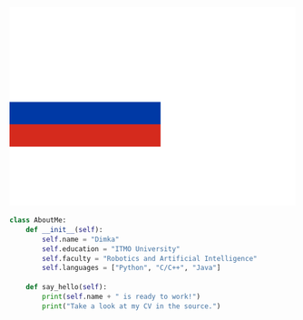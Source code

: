 <div align="center">
  <br/>
    <img height="350" src="src/img/nyancat_russia.svg" width="800" />
  <br/>
</div>

```python
class AboutMe:
    def __init__(self):
        self.name = "Dimka"
        self.education = "ITMO University"
        self.faculty = "Robotics and Artificial Intelligence"
        self.languages = ["Python", "C/C++", "Java"]

    def say_hello(self):
        print(self.name + " is ready to work!")
        print("Take a look at my CV in the source.")
```
